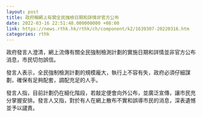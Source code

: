 ```yaml
---
layout: post
title: 政府稱網上有關全民強檢日期和詳情非官方公布
date: 2022-03-16 22:51:48.000000000 +08:00
link: https://news.rthk.hk/rthk/ch/component/k2/1639307-20220316.htm
categories: rthk
---
```


政府發言人澄清，網上流傳有關全民強制檢測計劃的實施日期和詳情並非官方公布消息，市民切勿誤信。

發言人表示，全民強制檢測計劃的規模龐大，執行上不容有失，政府必須仔細謀劃，確保有足夠配套，調配充足的人手。

發言人指，目前計劃仍在細化階段，若敲定便會向外公布，並廣泛宣傳，讓市民充分掌握安排。發言人又指，對於有人在網上散布不實和誤導市民的消息，深表遺憾並予以譴責。
